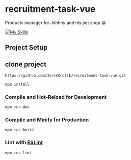 # recruitment-task-vue

Products manager for Johhny and his pet shop 😁

[![My Skills](https://skillicons.dev/icons?i=vue,js,html,css,sass)](https://skillicons.dev)



## Project Setup

## clone project
```sh
https://github.com/JarekKrolik/recruitment-task-vue.git
```
```sh
npm install
```

### Compile and Hot-Reload for Development

```sh
npm run dev
```

### Compile and Minify for Production

```sh
npm run build
```

### Lint with [ESLint](https://eslint.org/)

```sh
npm run lint
```
